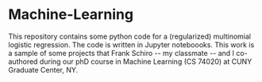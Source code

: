 # Machine-Learning
This repository contains some python code for a (regularized) multinomial logistic regression.
The code is written in Jupyter noteboooks. This work is a sample of some projects that 
 Frank Schiro -- my classmate -- and I co-authored during our phD course in Machine Learning (CS 74020) at CUNY Graduate Center, NY.
